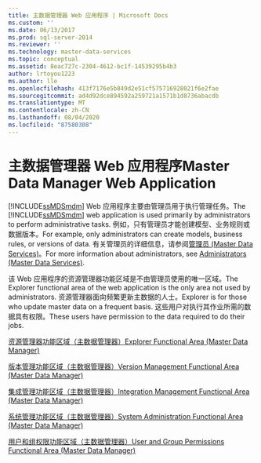 ```yaml
---
title: 主数据管理器 Web 应用程序 | Microsoft Docs
ms.custom: ''
ms.date: 06/13/2017
ms.prod: sql-server-2014
ms.reviewer: ''
ms.technology: master-data-services
ms.topic: conceptual
ms.assetid: 8eac727c-2304-4612-bc1f-14539295b4b3
author: lrtoyou1223
ms.author: lle
ms.openlocfilehash: 413f7176e5b849d2e51cf575716928021f6e2fae
ms.sourcegitcommit: ad4d92dce894592a259721a1571b1d8736abacdb
ms.translationtype: MT
ms.contentlocale: zh-CN
ms.lasthandoff: 08/04/2020
ms.locfileid: "87580308"
---
```

# <a name="master-data-manager-web-application"></a><span data-ttu-id="2a545-102">主数据管理器 Web 应用程序</span><span class="sxs-lookup"><span data-stu-id="2a545-102">Master Data Manager Web Application</span></span>
  <span data-ttu-id="2a545-103">[!INCLUDE[ssMDSmdm](../includes/ssmdsmdm-md.md)] Web 应用程序主要由管理员用于执行管理任务。</span><span class="sxs-lookup"><span data-stu-id="2a545-103">The [!INCLUDE[ssMDSmdm](../includes/ssmdsmdm-md.md)] web application is used primarily by administrators to perform administrative tasks.</span></span> <span data-ttu-id="2a545-104">例如，只有管理员才能创建模型、业务规则或数据版本。</span><span class="sxs-lookup"><span data-stu-id="2a545-104">For example, only administrators can create models, business rules, or versions of data.</span></span> <span data-ttu-id="2a545-105">有关管理员的详细信息，请参阅[管理员 (Master Data Services)](administrators-master-data-services.md)。</span><span class="sxs-lookup"><span data-stu-id="2a545-105">For more information about administrators, see [Administrators &#40;Master Data Services&#41;](administrators-master-data-services.md).</span></span>  
  
 <span data-ttu-id="2a545-106">该 Web 应用程序的资源管理器功能区域是不由管理员使用的唯一区域。</span><span class="sxs-lookup"><span data-stu-id="2a545-106">The Explorer functional area of the web application is the only area not used by administrators.</span></span> <span data-ttu-id="2a545-107">资源管理器面向频繁更新主数据的人士。</span><span class="sxs-lookup"><span data-stu-id="2a545-107">Explorer is for those who update master data on a frequent basis.</span></span> <span data-ttu-id="2a545-108">这些用户对执行其作业所需的数据具有权限。</span><span class="sxs-lookup"><span data-stu-id="2a545-108">These users have permission to the data required to do their jobs.</span></span>  
  
 [<span data-ttu-id="2a545-109">资源管理器功能区域（主数据管理器）</span><span class="sxs-lookup"><span data-stu-id="2a545-109">Explorer Functional Area &#40;Master Data Manager&#41;</span></span>](../../2014/master-data-services/explorer-functional-area-master-data-manager.md)  
  
 [<span data-ttu-id="2a545-110">版本管理功能区域（主数据管理器）</span><span class="sxs-lookup"><span data-stu-id="2a545-110">Version Management Functional Area &#40;Master Data Manager&#41;</span></span>](../../2014/master-data-services/version-management-functional-area-master-data-manager.md)  
  
 [<span data-ttu-id="2a545-111">集成管理功能区域（主数据管理器）</span><span class="sxs-lookup"><span data-stu-id="2a545-111">Integration Management Functional Area &#40;Master Data Manager&#41;</span></span>](../../2014/master-data-services/integration-management-functional-area-master-data-manager.md)  
  
 [<span data-ttu-id="2a545-112">系统管理功能区域（主数据管理器）</span><span class="sxs-lookup"><span data-stu-id="2a545-112">System Administration Functional Area &#40;Master Data Manager&#41;</span></span>](../../2014/master-data-services/system-administration-functional-area-master-data-manager.md)  
  
 [<span data-ttu-id="2a545-113">用户和组权限功能区域（主数据管理器）</span><span class="sxs-lookup"><span data-stu-id="2a545-113">User and Group Permissions Functional Area &#40;Master Data Manager&#41;</span></span>](../../2014/master-data-services/user-and-group-permissions-functional-area-master-data-manager.md)  
  
  
